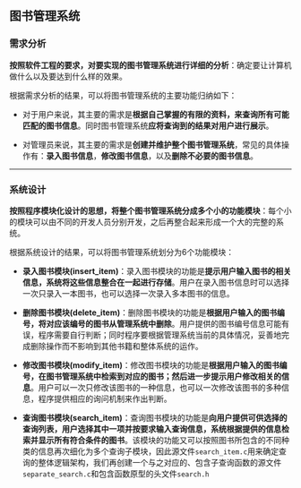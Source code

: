 ## 图书管理系统


### 需求分析

**按照软件工程的要求，对要实现的图书管理系统进行详细的分析**：确定要让计算机做什么以及要达到什么样的效果。

根据需求分析的结果，可以将图书管理系统的主要功能归纳如下：

* 对于用户来说，其主要的需求是**根据自己掌握的有限的资料，来查询所有可能匹配的图书信息**。同时图书管理系统**应将查询到的结果对用户进行展示**。

* 对管理员来说，其主要的需求是**创建并维护整个图书管理系统**，常见的具体操作有：**录入图书信息**，**修改图书信息**，以及**删除不必要的图书信息**。


***


### 系统设计

**按照程序模块化设计的思想，将整个图书管理系统分成多个小的功能模块**：每个小的模块可以由不同的开发人员分别开发，之后再整合起来形成一个大的完整的系统。

根据系统设计的结果，可以将图书管理系统划分为6个功能模块：

* **录入图书模块(insert_item)**：录入图书模块的功能是**提示用户输入图书的相关信息，系统将这些信息整合在一起进行存储**。用户在录入图书信息时可以选择一次只录入一本图书，也可以选择一次录入多本图书的信息。

* **删除图书模块(delete_item)**：删除图书模块的功能是**根据用户输入的图书编号，将对应该编号的图书从管理系统中删除**。用户提供的图书编号信息可能有误，程序需要自行判断；同时程序要根据管理系统当前的具体情况，妥善地完成删除操作而不影响到其他书籍和整体系统的运作。

* **修改图书模块(modify_item)**：修改图书模块的功能是**根据用户输入的图书编号，在图书管理系统中检索到对应的图书；然后进一步提示用户修改相关的信息**。用户可以一次只修改该图书的一种信息，也可以一次修改该图书的多种信息，程序提供相应的询问机制来作出判断。

* **查询图书模块(search_item)**：查询图书模块的功能是**向用户提供可供选择的查询列表，用户选择其中一项并按要求输入查询信息，系统根据提供的信息检索并显示所有符合条件的图书**。该模块的功能又可以按照图书所包含的不同种类的信息再次细化为多个查询子模块，因此源文件`search_item.c`用来确定查询的整体逻辑架构，我们再创建一个与之对应的、包含子查询函数的源文件`separate_search.c`和包含函数原型的头文件`search.h`








